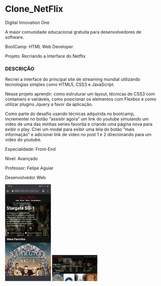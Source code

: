 <h1>Clone_NetFlix</h1>

<p>Digital Innovation One</p>

<p>A maior comunidade educacional gratuita para desenvolvedores de software.</p>

<p>BootCamp: HTML Web Developer</p>
<p>Projeto: Recriando a Interface do Netflix</p>

<h3>DESCRIÇÃO</h3>
<p>Recriei a interface do principal site de streaming mundial utilizando tecnologias simples como HTML5, CSS3 e JavaScript.</p>
<p>Nesse projeto aprendir: como estruturar um layout, técnicas de CSS3 com containers e variáveis, como posicionar os elementos com Flexbox e como utilizar plugins Jquery a favor da aplicação.</p>
<p>Como parte do desafio usando técnicas adquirida no bootcamp, incrementei no botão “assistir agora” um link do youtube simulando um vídeo de uma das minhas series favorita e criando uma página nova para exibir o play. Criei um modal para exibir uma tela do botão “mais informação” e adicionei link de vídeo no post 1 e 2 direcionando para um vídeo do youtube.</p>

<p>Especialidade: Front-End</p>
<p>Nivel: Avançado</p>
<p>Professor: Felipe Aguiar</p>
<p>Desenvolvedor Web</p>

<img src="./img/Screenshot_1.jpg" width="150">
<img src="./img/Screenshot_2.jpg" width="150">